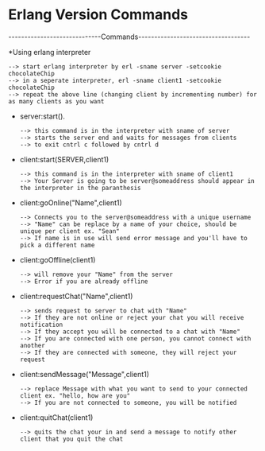 Erlang Version Commands
==============
-----------------------------Commands-----------------------------------

*Using erlang interpreter

    --> start erlang interpreter by erl -sname server -setcookie chocolateChip
    --> in a seperate interpreter, erl -sname client1 -setcookie chocolateChip
    --> repeat the above line (changing client by incrementing number) for as many clients as you want

* server:start().

      --> this command is in the interpreter with sname of server
      --> starts the server end and waits for messages from clients
      --> to exit cntrl c followed by cntrl d

* client:start(SERVER,client1)

      --> this command is in the interpreter with sname of client1
      --> Your Server is going to be server@someaddress should appear in the interpreter in the paranthesis
      
* client:goOnline("Name",client1)

      --> Connects you to the server@someaddress with a unique username
      --> "Name" can be replace by a name of your choice, should be unique per client ex. "Sean"
      --> If name is in use will send error message and you'll have to pick a different name
      
* client:goOffline(client1)

      --> will remove your "Name" from the server
      --> Error if you are already offline
      
* client:requestChat("Name",client1)

      --> sends request to server to chat with "Name"
      --> If they are not online or reject your chat you will receive notification
      --> If they accept you will be connected to a chat with "Name"
      --> If you are connected with one person, you cannot connect with another
      --> If they are connected with someone, they will reject your request
      
* client:sendMessage("Message",client1)

      --> replace Message with what you want to send to your connected client ex. "hello, how are you"
      --> If you are not connected to someone, you will be notified
      
* client:quitChat(client1)

      --> quits the chat your in and send a message to notify other client that you quit the chat
